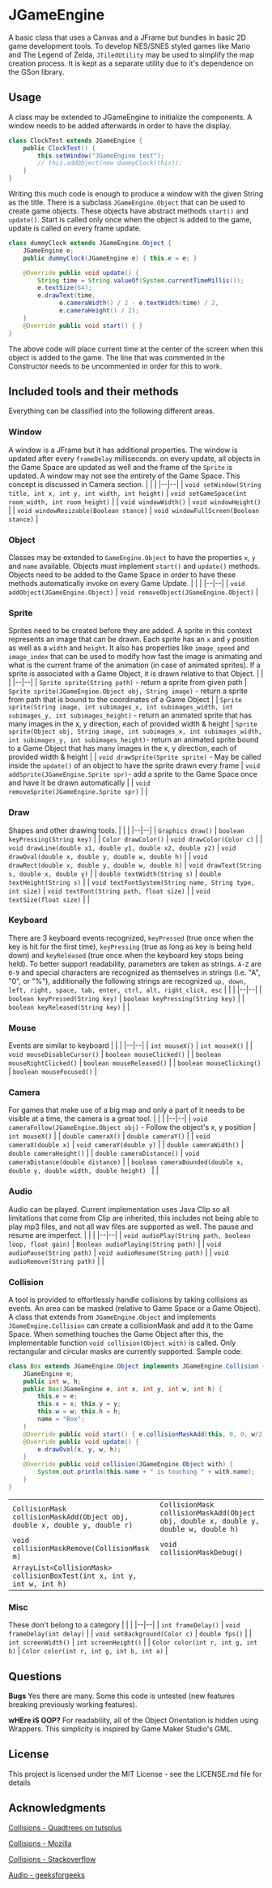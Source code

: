 # JGameEngine
A basic class that uses a Canvas and a JFrame but bundles in basic 2D game development tools.
To develop NES/SNES styled games like Mario and The Legend of Zelda, `JTiledUtility` may be used to simplify the map creation process. It is kept as a separate utility due to it's dependence on the GSon library.

## Usage
A class may be extended to JGameEngine to initialize the components. A window needs to be added afterwards in order to have the display.

```java
class ClockTest extends JGameEngine {
    public ClockTest() {
        this.setWindow("JGameEngine test");
        // this.addObject(new dummyClock(this));
    }
}
```
Writing this much code is enough to produce a window with the given String as the title. 
There is a subclass `JGameEngine.Object` that can be used to create game objects. These objects have abstract methods `start()` and `update()`. Start is called only once when the object is added to the game, update is called on every frame update.

```java
class dummyClock extends JGameEngine.Object {
    JGameEngine e;
    public dummyClock(JGameEngine e) { this.e = e; }

    @Override public void update() {
        String time = String.valueOf(System.currentTimeMillis());
        e.textSize(64);
        e.drawText(time, 
              e.cameraWidth() / 2 - e.textWidth(time) / 2, 
              e.cameraHeight() / 2);
    }
    @Override public void start() { }
}
```
The above code will place current time at the center of the screen when this object is added to the game. The line that was commented in the Constructor needs to be uncommented in order for this to work.

## Included tools and their methods
Everything can be classified into the following different areas.

### Window
A window is a JFrame but it has additional properties. The window is updated after every `frameDelay` milliseconds. on every update, all objects in the Game Space are updated as well and the frame of the `Sprite` is updated.  A window may not see the entirety of the Game Space. This concept is discussed in Camera section.
|   |   |
|--|--|
|  `void setWindow(String title, int x, int y, int width, int height)` | `void setGameSpace(int room_width, int room_height)` |
| `void windowWidth()` | `void windowHeight()` |
| `void windowResizable(Boolean stance)` | `void windowFullScreen(Boolean stance)` |

### Object
Classes may be extended to `GameEngine.Object` to have the properties `x`, `y` and `name` available. Objects must implement `start()` and `update()` methods. Objects need to be added to the Game Space in order to have these methods automatically invoke on every Game Update.
|   |   |
|--|--|
|  `void addObject(JGameEngine.Object)` | `void removeObject(JGameEngine.Object)` |

### Sprite
Sprites need to be created before they are added. A sprite in this context represents an image that can be drawn. Each sprite has an `x` and `y` position as well as a `width` and `height`. It also has properties like `image_speed` and `image_index` that can be used to modify how fast the image is animating and what is the current frame of the animation (in case of animated sprites). If a sprite is associated with a Game Object, it is drawn relative to that Object.
|   |   |
|--|--|
|  `Sprite sprite(String path)` - return a sprite from given path | `Sprite sprite(JGameEngine.Object obj, String image)` - return a sprite from path that is bound to the coordinates of a Game Object |
|  `Sprite sprite(String image, int subimages_x, int subimages_width, int subimages_y, int subimages_height)` - return an animated sprite that has many images in the x, y direction, each of provided width & height | `Sprite sprite(Object obj, String image, int subimages_x, int subimages_width, int subimages_y, int subimages_height)`- return an animated sprite bound to a Game Object that has many images in the x, y direction, each of provided width & height |
|  `void drawSprite(Sprite sprite)` - May be called inside the `update()` of an object to have the sprite drawn every frame | `void addSprite(JGameEngine.Sprite spr)`- add a sprite to the Game Space once and have it be drawn automatically |
|  `void removeSprite(JGameEngine.Sprite spr)` |  |

### Draw
Shapes and other drawing tools.
|   |   |
|--|--|
|  `Graphics draw()` | `boolean keyPressing(String key)` |
|  `Color drawColor()` | `void drawColor(Color c)` |
|  `void drawLine(double x1, double y1, double x2, double y2)` | `void drawOval(double x, double y, double w, double h)` |
|  `void drawRect(double x, double y, double w, double h)` | `void drawText(String s, double x, double y)` |
|  `double textWidth(String s)` | `double textHeight(String s)` |
|  `void textFontSystem(String name, String type, int size)` | `void textFont(String path, float size)` |
|  `void textSize(float size)` |  |

### Keyboard
There are 3 keyboard events recognized, `keyPressed` (true once when the  key is hit for the first time), `keyPressing` (true as long as key is being held down) and `keyReleased` (true once when the keyboard key stops being held). To better support readability, parameters are taken as strings.
`A-Z` are `0-9` and special characters are recognized as themselves in strings (i.e. "A", "0", or "%"), additionally the following strings are recognized `up, down, left, right, space, tab, enter, ctrl, alt, right_click, esc`
|   |   |
|--|--|
|  `boolean keyPressed(String key)` | `boolean keyPressing(String key)` |
|  `boolean keyReleased(String key)` |  |

### Mouse
Events are similar to keyboard
|   |   |
|--|--|
|  `int mouseX()` | `int mouseX()` |
|  `void mouseDisableCursor()` | `boolean mouseClicked()` |
|  `boolean mouseRightClicked()` | `boolean mouseReleased()` |
|  `boolean mouseClicking()` | `boolean mouseFocused()` |

### Camera
For games that make use of a big map and only a part of it needs to be visible at a time, the camera is a great tool.
|   |   |
|--|--|
|  `void cameraFollow(JGameEngine.Object obj)` - Follow the object's x, y position | `int mouseX()` |
|  `double cameraX()` | `double cameraY()` |
|  `void cameraX(double x)` | `void cameraY(double y)` |
|  `double cameraWidth()` | `double cameraHeight()` |
|  `double cameraDistance()` | `void cameraDistance(double distance)` |
|  `boolean cameraBounded(double x, double y, double width, double height) ` |  |

###  Audio
Audio can be played. Current implementation uses Java Clip so all limitations that come from Clip are inherited, this includes not being able to play mp3 files, and not all wav files are supported as well. The pause and resume are imperfect.
|   |   |
|--|--|
|  `void audioPlay(String path, boolean loop, float gain)` | `Boolean audioPlaying(String path)` |
|  `void audioPause(String path)` | `void audioResume(String path)` |
|  `void audioRemove(String path)` |  |

###  Collision
A tool is provided to effortlessly handle collisions by taking collisions as events. An area can be masked (relative to Game Space or a Game Object). A class that extends from `JGameEngine.Object` and implements `JGameEngine.Collision` can create a collisionMask and add it to the Game Space. When something touches the Game Object after this, the implementable function `void collision(Object with)` is called. Only rectangular and circular masks are currently supported.
Sample code:
    
```java
class Box extends JGameEngine.Object implements JGameEngine.Collision {
    JGameEngine e;
    public int w, h;
    public Box(JGameEngine e, int x, int y, int w, int h) {
        this.e = e;	
        this.x = x; this.y = y;
        this.w = w; this.h = h;
        name = "Box";
    }
    @Override public void start() { e.collisionMaskAdd(this, 0, 0, w/2); }
    @Override public void update() {
        e.drawOval(x, y, w, h);
    }
    @Override public void collision(JGameEngine.Object with) {
        System.out.println(this.name + " is touching " + with.name);
    }
}
```
|   |   |
|--|--|
|  `CollisionMask collisionMaskAdd(Object obj, double x, double y, double r)` | `CollisionMask collisionMaskAdd(Object obj, double x, double y, double w, double h)` |
|  `void collisionMaskRemove(CollisionMask m)` | `void collisionMaskDebug()` |
|  `ArrayList<CollisionMask> collisionBoxTest(int x, int y, int w, int h)` |  |

###  Misc
These don't belong to a category
|   |   |
|--|--|
|  `int frameDelay()` | `void frameDelay(int delay)` |
|  `void setBackground(Color c)` | `double fps()` |
|  `int screenWidth()` | `int screenHeight()` |
|  `Color color(int r, int g, int b)` | `Color color(int r, int g, int b, int a)` |

## Questions
**Bugs**
Yes there are many. Some this code is untested (new features breaking previously working features).

**wHEre iS OOP?**
For readability, all of the Object Orientation is hidden using Wrappers. This simplicity is inspired by Game Maker Studio's GML.

## License
This project is licensed under the MIT License - see the LICENSE.md file for details

## Acknowledgments
[Collisions - Quadtrees on tutsplus](https://gamedevelopment.tutsplus.com/tutorials/quick-tip-use-quadtrees-to-detect-likely-collisions-in-2d-space--gamedev-374)

[Collisions - Mozilla](https://developer.mozilla.org/en-US/docs/Games/Techniques/2D_collision_detection)

[Collisions - Stackoverflow](https://stackoverflow.com/questions/401847/circle-rectangle-collision-detection-intersection)

[Audio - geeksforgeeks](https://www.geeksforgeeks.org/play-audio-file-using-java/)
